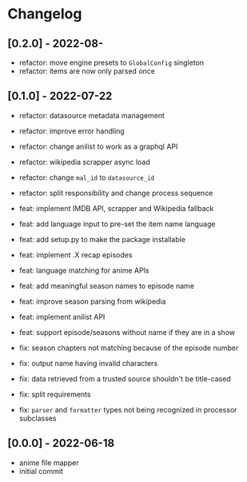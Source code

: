 # Changelog

## [0.2.0] - 2022-08-
- refactor: move engine presets to `GlobalConfig` singleton
- refactor: items are now only parsed once

## [0.1.0] - 2022-07-22
- refactor: datasource metadata management
- refactor: improve error handling
- refactor: change anilist to work as a graphql API
- refactor: wikipedia scrapper async load
- refactor: change `mal_id` to `datasource_id`
- refactor: split responsibility and change process sequence


- feat: implement IMDB API, scrapper and Wikipedia fallback
- feat: add language input to pre-set the item name language
- feat: add setup.py to make the package installable
- feat: implement .X recap episodes
- feat: language matching for anime APIs
- feat: add meaningful season names to episode name
- feat: improve season parsing from wikipedia
- feat: implement anilist API
- feat: support episode/seasons without name if they are in a show


- fix: season chapters not matching because of the episode number
- fix: output name having invalid characters
- fix: data retrieved from a trusted source shouldn't be title-cased
- fix: split requirements
- fix: `parser` and `formatter` types not being recognized in processor subclasses


## [0.0.0] - 2022-06-18
- anime file mapper
- initial commit
